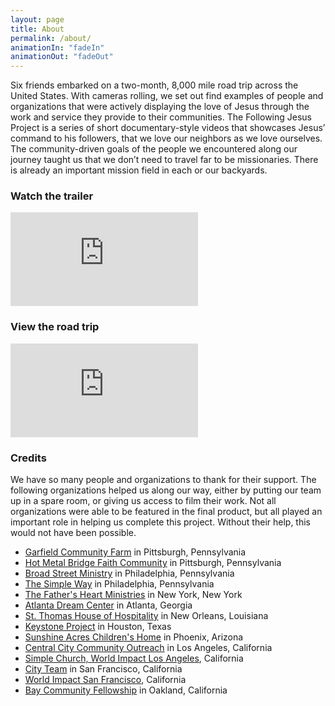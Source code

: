 ```yaml
---
layout: page
title: About
permalink: /about/
animationIn: "fadeIn"
animationOut: "fadeOut"
---
```


Six friends embarked on a two-month, 8,000 mile road trip across the United States. With cameras rolling, we set out find examples of people and organizations that were actively displaying the love of Jesus through the work and service they provide to their communities. The Following Jesus Project is a series of short documentary-style videos that showcases Jesus’ command to his followers, that we love our neighbors as we love ourselves. The community-driven goals of the people we encountered along our journey taught us that we don’t need to travel far to be missionaries. There is already an important mission field in each or our backyards.

### Watch the trailer

<div class="video">
	<iframe src="https://player.vimeo.com/video/108430514?&color=f03434&portrait=false&byline=false&title=false" frameborder="0" webkitallowfullscreen mozallowfullscreen allowfullscreen></iframe>
</div>

### View the road trip

<div class="video">
	<iframe src="https://www.google.com/maps/d/embed?mid=1byHYJcJUD6DZBAUXgjBG_5P-x3c&hl=en" frameborder="0" webkitallowfullscreen mozallowfullscreen allowfullscreen></iframe>
</div>

### Credits

We have so many people and organizations to thank for their support. The following organizations helped us along our way, either by putting our team up in a spare room, or giving us access to film their work. Not all organizations were able to be featured in the final product, but all played an important role in helping us complete this project. Without their help, this would not have been possible.

* [Garfield Community Farm](http://www.garfieldfarm.com) in Pittsburgh, Pennsylvania
* [Hot Metal Bridge Faith Community](http://www.hotmetalbridge.com/) in Pittsburgh, Pennsylvania
* [Broad Street Ministry](http://broadstreetministry.org) in Philadelphia, Pennsylvania
* [The Simple Way](http://www.thesimpleway.org/) in Philadelphia, Pennsylvania
* [The Father's Heart Ministries](http://fathersheartnyc.org) in New York, New York
* [Atlanta Dream Center](https://atldreamcenter.com/) in Atlanta, Georgia
* [St. Thomas House of Hospitality](http://nolacatholicworker.org/hospitality) in New Orleans, Louisiana
* [Keystone Project](http://www.keystoneproject.org/houston-mission-field/) in Houston, Texas
* [Sunshine Acres Children's Home](http://sunshineacres.org/wordpress) in Phoenix, Arizona
* [Central City Community Outreach](http://lacentralcity.org/) in Los Angeles, California
* [Simple Church, World Impact Los Angeles](http://www.worldimpactla.org/ministries/churchplants/simplechurch/index.html), California
* [City Team](http://cityteam.org) in San Francisco, California
* [World Impact San Francisco](http://www.worldimpactwest.com/bayarea/), California
* [Bay Community Fellowship](http://baycommunityfellowshipp.webs.com) in Oakland, California
